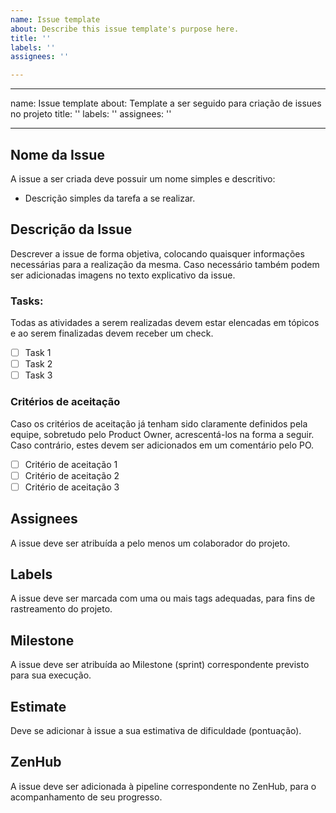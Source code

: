 ```yaml
---
name: Issue template
about: Describe this issue template's purpose here.
title: ''
labels: ''
assignees: ''

---
```


---
name: Issue template
about: Template a ser seguido para criação de issues no projeto
title: ''
labels: ''
assignees: ''

---

## Nome da Issue
A issue a ser criada deve possuir um nome simples e descritivo:
- Descrição simples da tarefa a se realizar.

## Descrição da Issue
Descrever a issue de forma objetiva, colocando quaisquer informações necessárias para a realização da mesma.
Caso necessário também podem ser adicionadas imagens no texto explicativo da issue.

### Tasks: 
Todas as atividades a serem realizadas devem estar elencadas em tópicos e ao serem finalizadas devem receber um check.
- [ ] Task 1
- [ ] Task 2
- [ ] Task 3

### Critérios de aceitação
Caso os critérios de aceitação já tenham sido claramente definidos pela equipe, sobretudo pelo Product Owner, acrescentá-los na forma a seguir. Caso contrário, estes devem ser adicionados em um comentário pelo PO.

- [ ] Critério de aceitação 1
- [ ] Critério de aceitação 2
- [ ] Critério de aceitação 3

## Assignees
A issue deve ser atribuída a pelo menos um colaborador do projeto.

## Labels
A issue deve ser marcada com uma ou mais tags adequadas, para fins de rastreamento do projeto.

## Milestone
A issue deve ser atribuída ao Milestone (sprint) correspondente previsto para sua execução.

## Estimate
Deve se adicionar à issue a sua estimativa de dificuldade (pontuação).

## ZenHub
A issue deve ser adicionada à pipeline correspondente no ZenHub, para o acompanhamento de seu progresso.
